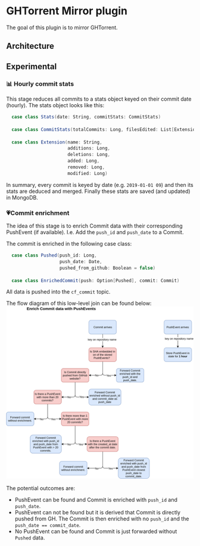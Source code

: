 # GHTorrent Mirror plugin
The goal of this plugin is to mirror GHTorrent. 

## Architecture

## Experimental

### 📊 Hourly commit stats
This stage reduces all commits to a stats object keyed on their commit date (hourly).
The stats object looks like this:
```scala
  case class Stats(date: String, commitStats: CommitStats)

  case class CommitStats(totalCommits: Long, filesEdited: List[Extension])

  case class Extension(name: String,
                       additions: Long,
                       deletions: Long,
                       added: Long,
                       removed: Long,
                       modified: Long)
```

In summary, every commit is keyed by date (e.g. `2019-01-01 09`) and then its stats are deduced and merged. Finally these stats are saved (and updated) in MongoDB.

### 💗Commit enrichment
The idea of this stage is to enrich Commit data with their corresponding PushEvent (if available). I.e. Add the `push_id` and `push_date` to a Commit.

The commit is enriched in the following case class:
```scala
  case class Pushed(push_id: Long,
                    push_date: Date,
                    pushed_from_github: Boolean = false)

  case class EnrichedCommit(push: Option[Pushed], commit: Commit)
```
All data is pushed into the `cf_commit` topic.


The flow diagram of this low-level join can be found below:
![](flow_enrich.png)

The potential outcomes are:
- PushEvent can be found and Commit is enriched with `push_id` and `push_date`.
- PushEvent can not be found but it is derived that Commit is directly pushed from GH. The Commit is then enriched with no `push_id` and the `push_date == commit_date`.
- No PushEvent can be found and Commit is just forwarded without `Pushed` data.